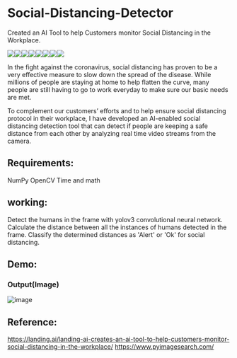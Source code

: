 # Social-Distancing-Detector

Created an AI Tool to help Customers monitor Social Distancing in the Workplace.

[![](https://sourcerer.io/fame/Swarupa567/Swarupa567/Social-Distancing-Detector/images/0)](https://sourcerer.io/fame/Swarupa567/Swarupa567/Social-Distancing-Detector/links/0)[![](https://sourcerer.io/fame/Swarupa567/Swarupa567/Social-Distancing-Detector/images/1)](https://sourcerer.io/fame/Swarupa567/Swarupa567/Social-Distancing-Detector/links/1)[![](https://sourcerer.io/fame/Swarupa567/Swarupa567/Social-Distancing-Detector/images/2)](https://sourcerer.io/fame/Swarupa567/Swarupa567/Social-Distancing-Detector/links/2)[![](https://sourcerer.io/fame/Swarupa567/Swarupa567/Social-Distancing-Detector/images/3)](https://sourcerer.io/fame/Swarupa567/Swarupa567/Social-Distancing-Detector/links/3)[![](https://sourcerer.io/fame/Swarupa567/Swarupa567/Social-Distancing-Detector/images/4)](https://sourcerer.io/fame/Swarupa567/Swarupa567/Social-Distancing-Detector/links/4)[![](https://sourcerer.io/fame/Swarupa567/Swarupa567/Social-Distancing-Detector/images/5)](https://sourcerer.io/fame/Swarupa567/Swarupa567/Social-Distancing-Detector/links/5)[![](https://sourcerer.io/fame/Swarupa567/Swarupa567/Social-Distancing-Detector/images/6)](https://sourcerer.io/fame/Swarupa567/Swarupa567/Social-Distancing-Detector/links/6)[![](https://sourcerer.io/fame/Swarupa567/Swarupa567/Social-Distancing-Detector/images/7)](https://sourcerer.io/fame/Swarupa567/Swarupa567/Social-Distancing-Detector/links/7)

In the fight against the coronavirus, social distancing has proven to be a very effective measure to slow down the spread of the disease. While millions of people are staying at home to help flatten the curve, many people are still having to go to work everyday to make sure our basic needs are met.

To complement our customers’ efforts and to help ensure social distancing protocol in their workplace, I have developed an AI-enabled social distancing detection tool that can detect if people are keeping a safe distance from each other by analyzing real time video streams from the camera.

## Requirements:
NumPy
OpenCV
Time and 
math

## working:
Detect the humans in the frame with yolov3 convolutional neural network.
Calculate the distance between all the instances of humans detected in the frame.
Classify the determined distances as 'Alert' or 'Ok' for social distancing.

## Demo:

### Output(Image)

![image](https://user-images.githubusercontent.com/22514881/85181437-8d676b80-b2a3-11ea-9afc-5c7174170675.png)

## Reference:
https://landing.ai/landing-ai-creates-an-ai-tool-to-help-customers-monitor-social-distancing-in-the-workplace/
https://www.pyimagesearch.com/

